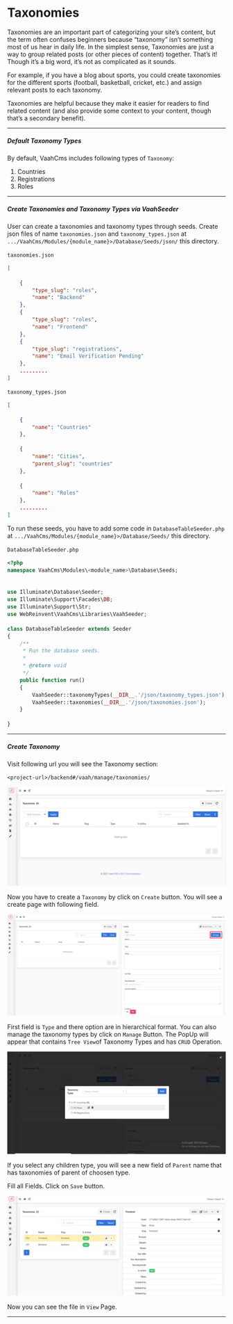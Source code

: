 # Taxonomies

Taxonomies are an important part of categorizing your site’s content, but the term often confuses beginners because “taxonomy” isn’t something most of us hear in daily life.
In the simplest sense, Taxonomies are just a way to group related posts (or other pieces of content) together. That’s it! Though it’s a big word, it’s not as complicated as it sounds.

For example, if you have a blog about sports, you could create taxonomies for the different sports (football, basketball, cricket, etc.) and assign relevant posts to each taxonomy.

Taxonomies are helpful because they make it easier for readers to find related content (and also provide some context to your content, though that’s a secondary benefit).

------

##### Default Taxonomy Types

By default, VaahCms includes following types of `Taxonomy`:

1. Countries
2. Registrations
3. Roles

------


##### Create Taxonomies and Taxonomy Types via VaahSeeder

User can create a taxonomies and taxonomy types through seeds. Create json files of name `taxonomies.json` and `taxonomy_types.json` at `.../VaahCms/Modules/{module_name}>/Database/Seeds/json/` this directory.

`taxonomies.json`

```json
[

    {
        "type_slug": "roles",
        "name": "Backend"
    },
    {
        "type_slug": "roles",
        "name": "Frontend"
    },
    {
        "type_slug": "registrations",
        "name": "Email Verification Pending"
    },
    .........
]
```

`taxonomy_types.json`

```json
[

    {
        "name": "Countries"
    },

    {
        "name": "Cities",
        "parent_slug": "countries"
    },

    {
        "name": "Roles"
    },
    .........
]
```

To run these seeds, you have to add some code in `DatabaseTableSeeder.php` at `.../VaahCms/Modules/{module_name}>/Database/Seeds/` this directory.



`DatabaseTableSeeder.php`

```php
<?php
namespace VaahCms\Modules\<module_name>\Database\Seeds;


use Illuminate\Database\Seeder;
use Illuminate\Support\Facades\DB;
use Illuminate\Support\Str;
use WebReinvent\VaahCms\Libraries\VaahSeeder;

class DatabaseTableSeeder extends Seeder
{
    /**
     * Run the database seeds.
     *
     * @return void
     */
    public function run()
    {
        VaahSeeder::taxonomyTypes(__DIR__.'/json/taxonomy_types.json');
        VaahSeeder::taxonomies(__DIR__.'/json/taxonomies.json');
    }

}
```

------




##### Create Taxonomy

Visit following url you will see the Taxonomy section:

```
<project-url>/backend#/vaah/manage/taxonomies/
```

<img src="/images/taxonomy-1.png" alt="taxonomy1">

Now you have to create a `Taxonomy` by click on `Create` button. You will see a create page with following field.

<img src="/images/taxonomy-2.png" alt="taxonomy2">

First field is `Type` and there option are in hierarchical format. You can also manage the taxonomy types by click on `Manage` Button. The PopUp will appear that contains `Tree View`of Taxonomy Types and has `CRUD` Operation.

<img src="/images/taxonomy-3.png" alt="taxonomy3">

If you select any children type, you will see a new field of `Parent` name that has taxonomies of parent of choosen type.

Fill all Fields. Click on `Save` button.

<img src="/images/taxonomy-4.png" alt="taxonomy4">

Now you can see the file in `View` Page.

------


